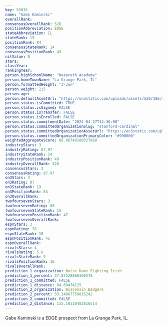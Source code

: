 ```yaml
---
key: 93035
name: "Gabe Kaminski"
overallRank: 
consensusOverallRank: 528
positionAbbreviation: EDGE
stateAbbreviation: IL
stateRank: 19
positionRank: 84
consensusStateRank: 14
consensusPositionRank: 49
nilValue: 0
stars: 
classYear: 
rankingYear: 
person.highSchoolName: "Nazareth Academy"
person.homeTownName: "La Grange Park, IL"
person.formattedHeight: "3-Jun"
person.weight: 215
person.age: 
person.defaultAssetUrl: "https://on3static.com/uploads/assets/520/186/186520.png"
person.status.isCommitted: TRUE
person.status.isSigned: FALSE
person.status.isTransfer: FALSE
person.status.isEnrolled: FALSE
person.status.commitmentDate: "2024-04-27T14:36:00"
person.status.committedOrganizationSlug: "stanford-cardinal"
person.status.committedOrganizationAssetUrl: "https://on3static.com/uploads/assets/255/150/150255.svg"
person.status.committedOrganizationPrimaryColor: "#990000"
weightedAggregateScore: 88.06749180327868
industryStars: 3
industryRating: 87.97
industryStateRank: 14
industryPositionRank: 49
industryOverallRank: 528
consensusStars: 3
consensusRating: 87.97
on3Stars: 3
on3Rating: 87
on3StateRank: 19
on3PositionRank: 84
on3OverallRank: 
twofoursevenStars: 3
twofoursevenRating: 88
twofoursevenStateRank: 15
twofoursevenPositionRank: 47
twofoursevenOverallRank: 
espnStars: 3
espnRating: 78
espnStateRank: 10
espnPositionRank: 45
espnOverallRank: 
rivalsStars: 4
rivalsRating: 5.8
rivalsStateRank: 9
rivalsPositionRank: 16
rivalsOverallRank: 
prediction_1_organization: Notre Dame Fighting Irish
prediction_1_percent: 37.87528868360278
prediction_1_committed: FALSE
prediction_1_distance: 84.60474125
prediction_2_organization: Wisconsin Badgers
prediction_2_percent: 33.14087759815242
prediction_2_committed: FALSE
prediction_2_distance: 115.10310482816514
---
```

Gabe Kaminski is a EDGE prospect from La Grange Park, IL.